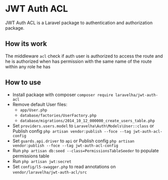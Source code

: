 # JWT Auth ACL
JWT Auth ACL is a Laravel package to authentication and authorization package.

## How its work
The middleware `acl` check if auth user is authorized to access the route and he is authorized when has permission with 
the same name of the route within any role he has

## How to use
* Install packaqe with composer `composer require laravelha/jwt-auth-acl`
* Remove default User files: 
    - `app/User.php` 
    - `database/factories/UserFactory.php` 
    - `database/migrations/2014_10_12_000000_create_users_table.php`
* Set `providers.users.model` to `Laravelha\Auth\Models\User::class` or Publish config `php artisan vendor:publish --foce --tag jwt-auth-acl-config`
* Set `guards.api.driver` to `api` or Publish config `php artisan vendor:publish --foce --tag jwt-auth-acl-config`
* Run `php artisan db:seed --class=PermissionsTableSeeder` to populate permissions table
* Run `php artisan jwt:secret`
* Set `config/l5-swagger.php` to read annotations on `vendor/laravelha/jwt-auth-acl/src`

